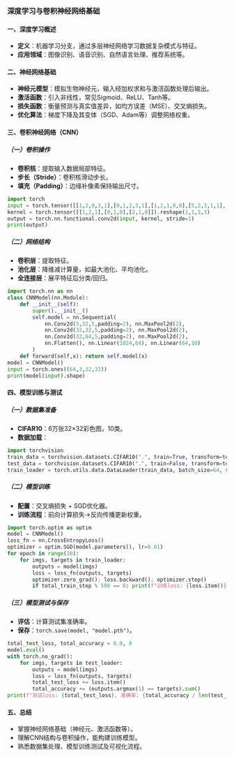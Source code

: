 ### 深度学习与卷积神经网络基础  
#### 一、深度学习概述  
- **定义**：机器学习分支，通过多层神经网络学习数据复杂模式与特征。  
- **应用领域**：图像识别、语音识别、自然语言处理、推荐系统等。  

#### 二、神经网络基础  
- **神经元模型**：模拟生物神经元，输入经加权求和与激活函数处理后输出。  
- **激活函数**：引入非线性，常见Sigmoid、ReLU、Tanh等。  
- **损失函数**：衡量预测与真实值差异，如均方误差（MSE）、交叉熵损失。  
- **优化算法**：梯度下降及其变体（SGD、Adam等）调整网络权重。  

#### 三、卷积神经网络（CNN）  
##### （一）卷积操作  
- **卷积核**：提取输入数据局部特征。  
- **步长（Stride）**：卷积核滑动步长。  
- **填充（Padding）**：边缘补像素保持输出尺寸。  
```python
import torch
input = torch.tensor([[1,2,0,3,1],[0,1,2,3,1],[1,2,1,0,0],[5,2,3,1,1],[2,1,0,1,1]]).reshape(1,1,5,5)
kernel = torch.tensor([[1,2,1],[0,1,0],[2,1,0]]).reshape(1,1,3,3)
output = torch.nn.functional.conv2d(input, kernel, stride=1)
print(output)
```  

##### （二）网络结构  
- **卷积层**：提取特征。  
- **池化层**：降维减计算量，如最大池化、平均池化。  
- **全连接层**：展平特征后分类/回归。  
```python
import torch.nn as nn
class CNNModel(nn.Module):
    def __init__(self):
        super().__init__()
        self.model = nn.Sequential(
            nn.Conv2d(3,32,5,padding=2), nn.MaxPool2d(2),
            nn.Conv2d(32,32,5,padding=2), nn.MaxPool2d(2),
            nn.Conv2d(32,64,5,padding=2), nn.MaxPool2d(2),
            nn.Flatten(), nn.Linear(1024,64), nn.Linear(64,10)
        )
    def forward(self,x): return self.model(x)
model = CNNModel()
input = torch.ones((64,3,32,32))
print(model(input).shape)
```  

#### 四、模型训练与测试  
##### （一）数据集准备  
- **CIFAR10**：6万张32×32彩色图，10类。  
- **数据加载**：  
```python
import torchvision
train_data = torchvision.datasets.CIFAR10(".", train=True, transform=torchvision.transforms.ToTensor(), download=True)
test_data = torchvision.datasets.CIFAR10(".", train=False, transform=torchvision.transforms.ToTensor(), download=True)
train_loader = torch.utils.data.DataLoader(train_data, batch_size=64, shuffle=True)
```  

##### （二）模型训练  
- **配置**：交叉熵损失 + SGD优化器。  
- **训练流程**：前向计算损失→反向传播更新权重。  
```python
import torch.optim as optim
model = CNNModel()
loss_fn = nn.CrossEntropyLoss()
optimizer = optim.SGD(model.parameters(), lr=0.01)
for epoch in range(10):
    for imgs, targets in train_loader:
        outputs = model(imgs)
        loss = loss_fn(outputs, targets)
        optimizer.zero_grad(); loss.backward(); optimizer.step()
        if total_train_step % 500 == 0: print(f"训练loss: {loss.item()}")
```  

##### （三）模型测试与保存  
- **评估**：计算测试集准确率。  
- **保存**：`torch.save(model, "model.pth")`。  
```python
total_test_loss, total_accuracy = 0.0, 0
model.eval()
with torch.no_grad():
    for imgs, targets in test_loader:
        outputs = model(imgs)
        loss = loss_fn(outputs, targets)
        total_test_loss += loss.item()
        total_accuracy += (outputs.argmax(1) == targets).sum()
print(f"测试loss: {total_test_loss}, 准确率: {total_accuracy / len(test_data)}")
```  

#### 五、总结  
- 掌握神经网络基础（神经元、激活函数等）。  
- 理解CNN结构与卷积操作，能构建训练模型。  
- 熟悉数据集处理、模型训练测试及可视化流程。